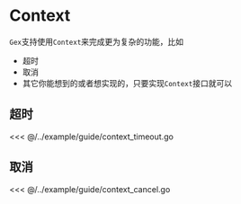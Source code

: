 # Context

`Gex`支持使用`Context`来完成更为复杂的功能，比如

- 超时
- 取消
- 其它你能想到的或者想实现的，只要实现`Context`接口就可以

## 超时

<<< @/../example/guide/context_timeout.go

## 取消

<<< @/../example/guide/context_cancel.go
